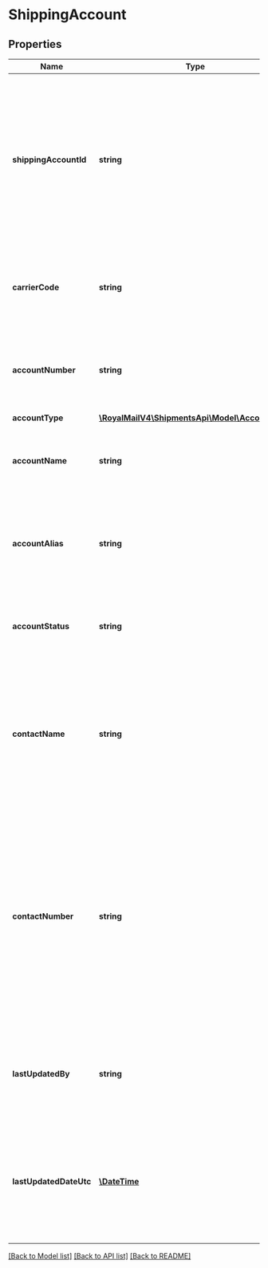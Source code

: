 # ShippingAccount

## Properties
Name | Type | Description | Notes
------------ | ------------- | ------------- | -------------
**shippingAccountId** | **string** | Shipping Account Id &lt;br /&gt;The system identifier for this account. &lt;br /&gt;Use one of the Id or Alias in the Create Shipment Request to identify the account to use. | 
**carrierCode** | **string** | Carrier Code &lt;br /&gt;The carrier that this shipping account is for. | 
**accountNumber** | **string** | Carrier Account Number &lt;br /&gt;The account number given by the carrier. | [optional] 
**accountType** | [**\RoyalMailV4\ShipmentsApi\Model\AccountType**](AccountType.md) |  | 
**accountName** | **string** | Shipping Account Name &lt;br /&gt;The name of the Shipping Account. | 
**accountAlias** | **string** | Shipping Account Alias &lt;br /&gt;Your identifier for this account. Must be unique. | 
**accountStatus** | **string** | Account Status &lt;br /&gt;The status of the shipping account. | 
**contactName** | **string** | Contact Name &lt;br /&gt;Used in a create shipment request as the shipper&#x27;s contact name if the shipper address is not provided. | 
**contactNumber** | **string** | Contact Number &lt;br /&gt;Used in a create shipment request as the shipper&#x27;s contact number if the shipper address is not provided, and the contact number is not set on the associated shipping location. | 
**lastUpdatedBy** | **string** | Last Updated By &lt;br /&gt;The user that last updated the shipping account. | 
**lastUpdatedDateUtc** | [**\DateTime**](\DateTime.md) | Last Updated Date UTC &lt;br /&gt;The system date and time when the shipping account was last updated. | 

[[Back to Model list]](../../README.md#documentation-for-models) [[Back to API list]](../../README.md#documentation-for-api-endpoints) [[Back to README]](../../README.md)

